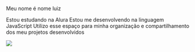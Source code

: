 
Meu nome é nome luiz

Estou estudando na Alura
Estou me desenvolvendo na linguagem JavaScript
Utilizo esse espaço para minha organização e compartilhamento dos meu projetos desenvolvidos

![](https://media1.tenor.com/m/iID7iZB6UEQAAAAC/luffy-smile-luffy-laugh.gif)
